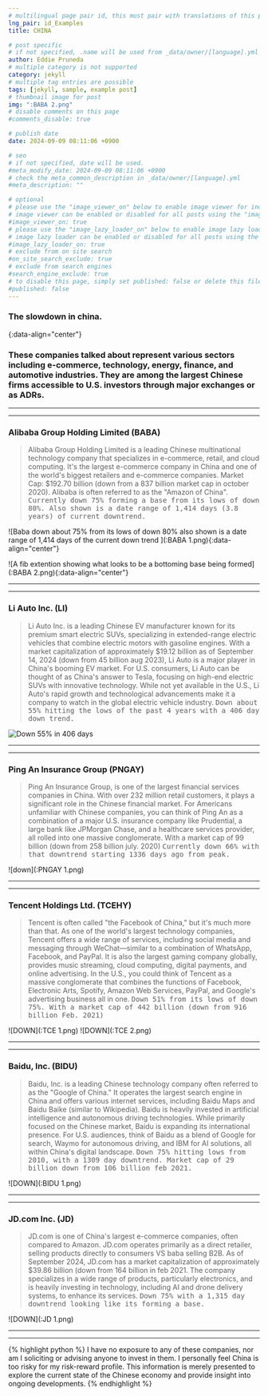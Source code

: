 ```yaml
---
# multilingual page pair id, this must pair with translations of this page. (This name must be unique)
lng_pair: id_Examples
title: CHINA

# post specific
# if not specified, .name will be used from _data/owner/[language].yml
author: Eddie Pruneda
# multiple category is not supported
category: jekyll
# multiple tag entries are possible
tags: [jekyll, sample, example post]
# thumbnail image for post
img: ":BABA 2.png"
# disable comments on this page
#comments_disable: true

# publish date
date: 2024-09-09 08:11:06 +0900

# seo
# if not specified, date will be used.
#meta_modify_date: 2024-09-09 08:11:06 +0900
# check the meta_common_description in _data/owner/[language].yml
#meta_description: ""

# optional
# please use the "image_viewer_on" below to enable image viewer for individual pages or posts (_posts/ or [language]/_posts folders).
# image viewer can be enabled or disabled for all posts using the "image_viewer_posts: true" setting in _data/conf/main.yml.
#image_viewer_on: true
# please use the "image_lazy_loader_on" below to enable image lazy loader for individual pages or posts (_posts/ or [language]/_posts folders).
# image lazy loader can be enabled or disabled for all posts using the "image_lazy_loader_posts: true" setting in _data/conf/main.yml.
#image_lazy_loader_on: true
# exclude from on site search
#on_site_search_exclude: true
# exclude from search engines
#search_engine_exclude: true
# to disable this page, simply set published: false or delete this file
#published: false
---
```


<!-- outline-start -->

### The slowdown in china.
{:data-align="center"}
<!-- outline-end -->


### These companies talked about represent various sectors including e-commerce, technology, energy, finance, and automotive industries. They are among the largest Chinese firms accessible to U.S. investors through major exchanges or as ADRs. 


***
***

### Alibaba Group Holding Limited (BABA)
>Alibaba Group Holding Limited is a leading Chinese multinational technology company that specializes in e-commerce, retail, and cloud computing. It's the largest e-commerce company in China and one of the world's biggest retailers and e-commerce companies. Market Cap: $192.70 billion (down from a 837 billion market cap in october 2020). Alibaba is often referred to as the "Amazon of China".  <kbd>Currently down 75% forming a base from its lows of down 80%. Also shown is a date range of 1,414 days (3.8 years) of current downtrend.</kbd> 
>

![Baba down about 75% from its lows of down 80% also shown is a date range of 1,414 days of the current down trend ](:BABA 1.png){:data-align="center"}

![A fib extention showing what looks to be a bottoming base being formed](:BABA 2.png){:data-align="center"}

***
***

### Li Auto Inc. (LI)
>Li Auto Inc. is a leading Chinese EV manufacturer known for its premium smart electric SUVs, specializing in extended-range electric vehicles that combine electric motors with gasoline engines. With a market capitalization of approximately $19.12 billion as of September 14, 2024 (down from 45 billion aug 2023), Li Auto is a major player in China's booming EV market. For U.S. consumers, Li Auto can be thought of as China's answer to Tesla, focusing on high-end electric SUVs with innovative technology. While not yet available in the U.S., Li Auto's rapid growth and technological advancements make it a company to watch in the global electric vehicle industry.  <kbd>Down about 55% hitting the lows of the past 4 years with a 406 day down trend.</kbd>
>

![Down 55% in 406 days](:LI.png)

***
***

### Ping An Insurance Group (PNGAY)
>Ping An Insurance Group, is one of the largest financial services companies in China. With over 232 million retail customers, it plays a significant role in the Chinese financial market. For Americans unfamiliar with Chinese companies, you can think of Ping An as a combination of a major U.S. insurance company like Prudential, a large bank like JPMorgan Chase, and a healthcare services provider, all rolled into one massive conglomerate. With a market cap of 99 billion (down from 258 billion july. 2020)  <kbd>Currently down 66% with that downtrend starting 1336 days ago from peak.</kbd>
>

![down](:PNGAY 1.png)

***
***

### Tencent Holdings Ltd. (TCEHY)
>Tencent is often called "the Facebook of China," but it's much more than that. As one of the world's largest technology companies, Tencent offers a wide range of services, including social media and messaging through WeChat—similar to a combination of WhatsApp, Facebook, and PayPal. It is also the largest gaming company globally, provides music streaming, cloud computing, digital payments, and online advertising. In the U.S., you could think of Tencent as a massive conglomerate that combines the functions of Facebook, Electronic Arts, Spotify, Amazon Web Services, PayPal, and Google's advertising business all in one.  <kbd>Down 51% from its lows of down 75%. With a market cap of 442 billion (down from 916 billion Feb. 2021)</kbd>
>

![DOWN](:TCE 1.png)
![DOWN](:TCE 2.png)

***
***

### Baidu, Inc. (BIDU)
>Baidu, Inc. is a leading Chinese technology company often referred to as the "Google of China." It operates the largest search engine in China and offers various internet services, including Baidu Maps and Baidu Baike (similar to Wikipedia). Baidu is heavily invested in artificial intelligence and autonomous driving technologies. While primarily focused on the Chinese market, Baidu is expanding its international presence. For U.S. audiences, think of Baidu as a blend of Google for search, Waymo for autonomous driving, and IBM for AI solutions, all within China's digital landscape.  <kbd>Down 75% hitting lows from 2010, with a 1309 day downtrend. Market cap of 29 billion down from 106 billion feb 2021.</kbd>
>

![DOWN](:BIDU 1.png)

***
***

### JD.com Inc. (JD)
>JD.com is one of China's largest e-commerce companies, often compared to Amazon. JD.com operates primarily as a direct retailer, selling products directly to consumers VS baba selling B2B. As of September 2024, JD.com has a market capitalization of approximately $39.86 billion (down from 164 billion in feb 2021. The company specializes in a wide range of products, particularly electronics, and is heavily investing in technology, including AI and drone delivery systems, to enhance its services. <kbd>Down 75% with a 1,315 day downtrend looking like its forming a base.</kbd>
>
![DOWN](:JD 1.png)

***
***

{% highlight python %}
I have no exposure to any of these companies, nor am I soliciting or advising anyone  to invest in them. I personally feel China is too risky for my risk-reward profile.    This information is merely presented to explore the current state of the Chinese        economy and provide insight into ongoing developments.
{% endhighlight %}
